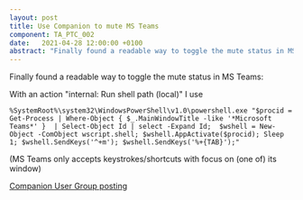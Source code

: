 ```yaml
---
layout: post
title: Use Companion to mute MS Teams
component: TA_PTC_002
date:   2021-04-28 12:00:00 +0100
abstract: "Finally found a readable way to toggle the mute status in MS Teams."
---
```



Finally found a readable way to toggle the mute status in MS Teams:

With an action "internal: Run shell path (local)" I use

```%SystemRoot%\system32\WindowsPowerShell\v1.0\powershell.exe "$procid = Get-Process | Where-Object { $_.MainWindowTitle -like '*Microsoft Teams*' }  | Select-Object Id | select -Expand Id;  $wshell = New-Object -ComObject wscript.shell; $wshell.AppActivate($procid); Sleep 1; $wshell.SendKeys('^+m'); $wshell.SendKeys('%+{TAB}');"```

(MS Teams only accepts keystrokes/shortcuts with focus on (one of) its window)

[Companion User Group posting](https://www.facebook.com/groups/companion/permalink/2853525641532434/?__cft__[0]=AZUo4q8u6xNKu5teCy3hLASFMNdRLaqZWHFysMpzgjD046FwXZrOtRAVGlw0XcDiTmYTTlmmQ3kOj4G-wPx3TBHCgcaiAxqlmKoby-cAanjFVaiIJTxe4-lvPZAes-2koVI&__tn__=%2CO%2CP-R)
